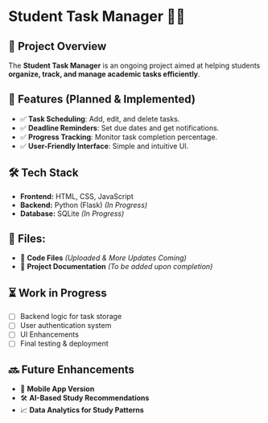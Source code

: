 # Student Task Manager 📝🎯

## 📌 Project Overview
The **Student Task Manager** is an ongoing project aimed at helping students **organize, track, and manage academic tasks efficiently**.

## 🔹 Features (Planned & Implemented)
- ✅ **Task Scheduling**: Add, edit, and delete tasks.
- ✅ **Deadline Reminders**: Set due dates and get notifications.
- ✅ **Progress Tracking**: Monitor task completion percentage.
- ✅ **User-Friendly Interface**: Simple and intuitive UI.

## 🛠 Tech Stack
- **Frontend:** HTML, CSS, JavaScript
- **Backend:** Python (Flask) *(In Progress)*
- **Database:** SQLite *(In Progress)*

## 📂 Files:
- 📄 **Code Files** *(Uploaded & More Updates Coming)*
- 📄 **Project Documentation** *(To be added upon completion)*

## ⏳ Work in Progress
- [ ] Backend logic for task storage
- [ ] User authentication system
- [ ] UI Enhancements
- [ ] Final testing & deployment

## 🔜 Future Enhancements
- 📲 **Mobile App Version**
- 🛠 **AI-Based Study Recommendations**
- 📈 **Data Analytics for Study Patterns**
